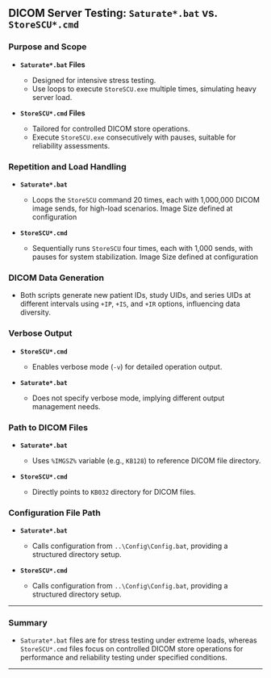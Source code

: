 ## DICOM Server Testing: `Saturate*.bat` vs. `StoreSCU*.cmd`

### Purpose and Scope
- **`Saturate*.bat` Files**
  - Designed for intensive stress testing.
  - Use loops to execute `StoreSCU.exe` multiple times, simulating heavy server load.

- **`StoreSCU*.cmd` Files**
  - Tailored for controlled DICOM store operations.
  - Execute `StoreSCU.exe` consecutively with pauses, suitable for reliability assessments.

### Repetition and Load Handling
- **`Saturate*.bat`**
  - Loops the `StoreSCU` command 20 times, each with 1,000,000 DICOM image sends, for high-load scenarios.  Image Size defined at configuration

- **`StoreSCU*.cmd`**
  - Sequentially runs `StoreSCU` four times, each with 1,000 sends, with pauses for system stabilization.  Image Size defined at configuration

### DICOM Data Generation
- Both scripts generate new patient IDs, study UIDs, and series UIDs at different intervals using `+IP`, `+IS`, and `+IR` options, influencing data diversity.

### Verbose Output
- **`StoreSCU*.cmd`**
  - Enables verbose mode (`-v`) for detailed operation output.

- **`Saturate*.bat`**
  - Does not specify verbose mode, implying different output management needs.

### Path to DICOM Files
- **`Saturate*.bat`**
  - Uses `%IMGSZ%` variable (e.g., `KB128`) to reference DICOM file directory.

- **`StoreSCU*.cmd`**
  - Directly points to `KB032` directory for DICOM files.

### Configuration File Path
- **`Saturate*.bat`**
  - Calls configuration from `..\Config\Config.bat`, providing a structured directory setup.

- **`StoreSCU*.cmd`**
  - Calls configuration from `..\Config\Config.bat`, providing a structured directory setup.

---

### Summary
- `Saturate*.bat` files are for stress testing under extreme loads, whereas `StoreSCU*.cmd` files focus on controlled DICOM store operations for performance and reliability testing under specified conditions.

---